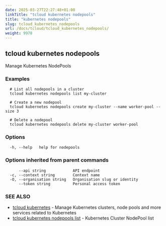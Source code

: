 ```yaml
---
date: 2025-03-27T22:27:48+01:00
linkTitle: "tcloud kubernetes nodepools"
title: "kubernetes nodepools"
slug: tcloud_kubernetes_nodepools
url: /docs/tcloud/tcloud_kubernetes_nodepools/
weight: 9978
---
```

## tcloud kubernetes nodepools

Manage Kubernetes NodePools

### Examples

```
  # List all nodepools in a cluster
  tcloud kubernetes nodepools list my-cluster

  # Create a new nodepool
  tcloud kubernetes nodepools create my-cluster --name worker-pool --size 3

  # Delete a nodepool
  tcloud kubernetes nodepools delete my-cluster worker-pool
```

### Options

```
  -h, --help   help for nodepools
```

### Options inherited from parent commands

```
      --api string            API endpoint
  -c, --context string        Context name
  -O, --organisation string   Organisation slug or identity
      --token string          Personal access token
```

### SEE ALSO

* [tcloud kubernetes](/docs/tcloud/tcloud_kubernetes/)	 - Manage Kubernetes clusters, node pools and more services related to Kubernetes
* [tcloud kubernetes nodepools list](/docs/tcloud/tcloud_kubernetes_nodepools_list/)	 - Kubernetes Cluster NodePool list

